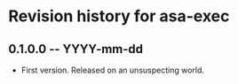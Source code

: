 # Revision history for asa-exec

## 0.1.0.0 -- YYYY-mm-dd

* First version. Released on an unsuspecting world.
